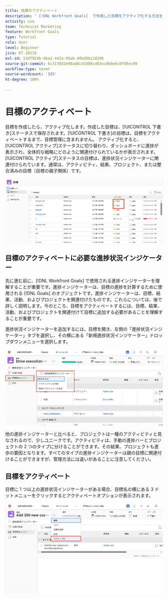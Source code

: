```yaml
---
title: 目標のアクティベート
description: ' [!DNL Workfront Goals]  で作成した目標をアクティブ化する方法を説明します。'
activity: use
team: Technical Marketing
feature: Workfront Goals
type: Tutorial
role: User
level: Beginner
jira: KT-10118
exl-id: 53df924b-0ba2-442a-95a6-40bd9b12d206
source-git-commit: 6c31f8d2e98ad8cd1880cd03ec0b0e6c0fd9ec09
workflow-type: tm+mt
source-wordcount: '325'
ht-degree: 100%

---
```


# 目標のアクティベート

目標を作成したら、アクティブ化します。作成した目標は、[!UICONTROL 下書き]ステータスで保存されます。[!UICONTROL 下書き]の目標は、目標をアクティベートするまで、目標管理に含まれません。 アクティブ化すると、[!UICONTROL アクティブ]ステータスに切り替わり、ダッシュボードに進捗が表示され、全体的な戦略にどのように関連付けられているかが表示されます。[!UICONTROL アクティブ]ステータスの目標は、進捗状況インジケーターに関連付けられています。通常は、アクティビティ、結果、プロジェクト、または整合済みの目標（目標の親子関係）です。

![下書きステータスの Workfront Goals の目標のスクリーンショット](assets/04-workfront-goals-activate-goals.png)

## 目標のアクティベートに必要な進捗状況インジケーター

先に進む前に、[!DNL Workfront Goals] で使用される進捗インジケーターを理解することが重要です。進捗インジケーターは、目標の進捗を計算するために使用される [!DNL Goals] のオブジェクトです。進捗インジケーターは、目標、結果、活動、およびプロジェクトを関連付けたものです。これらについては、後で詳しく説明します。今のところ、目標をアクティベートするには、目標、結果、活動、およびプロジェクトを関連付けて目標に追加する必要があることを理解することが重要です。

進捗状況インジケーターを追加するには、目標を開き、左側の「進捗状況インジケーター」タブを選択し、その横にある「新規進捗状況インジケーター」ドロップダウンメニューを選択します。

![結果、アクティビティ、プロジェクト、目標の進捗状況インジケーターを示すスクリーンショット。](assets/05-workfront-goals-progress-indicators.png)

他の進捗インジケーターと比べると、プロジェクトは一種のアクティビティと見なされるので、少しユニークです。アクティビティは、手動の進捗バーとプロジェクトの 2 つのタイプに分けることができます。その結果、プロジェクトも進歩の要因となります。すべてのタイプの進捗インジケーターは親の目標に関連付けることができますが、管理方法には違いがあることに注意してください。

## 目標をアクティベート

目標に 1 つ以上の進捗状況インジケーターがある場合、目標名の横にある 3 ドットメニューをクリックするとアクティベートオプションが表示されます。

![目標をアクティベートする方法を示すスクリーンショット。](assets/activate-a-goal-with-a-result.png)

